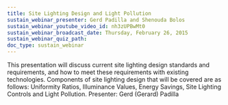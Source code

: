 ```yaml
---
title: Site Lighting Design and Light Pollution
sustain_webinar_presenter: Gerd Padilla and Shenouda Bolos
sustain_webinar_youtube_video_id: nh3zUPBwMt0
sustain_webinar_broadcast_date: Thursday, February 26, 2015
sustain_webinar_quiz_path:
doc_type: sustain_webinar
---
```


This presentation will discuss current site lighting design standards and requirements, and how to meet these requirements with existing technologies. Components of site lighting design that will be covered are as follows: Uniformity Ratios, Illuminance Values, Energy Savings, Site Lighting Controls and Light Pollution. Presenter: Gerd (Gerard) Padilla
